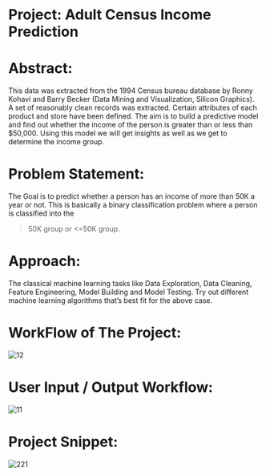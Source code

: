 # Project: Adult Census Income Prediction



# Abstract: 
This data was extracted from the 1994 Census bureau database by Ronny Kohavi and Barry Becker (Data Mining and Visualization, Silicon Graphics). A set of reasonably clean records was extracted. Certain attributes of each product and store have been defined. The aim is to build a predictive model and find out whether the income of the person is greater than or less than $50,000. Using this model we will get insights as well as we get to determine the income group.



# Problem Statement:
The Goal is to predict whether a person has an income of more than 50K a year or not.
This is basically a binary classification problem where a person is classified into the
 >50K group or <=50K group.



# Approach:
The classical machine learning tasks like Data Exploration, Data Cleaning,
Feature Engineering, Model Building and Model Testing. Try out different machine
learning algorithms that’s best fit for the above case.



# WorkFlow of The Project:




![12](https://user-images.githubusercontent.com/123532199/221029451-b91454bc-c5f6-405a-9fd8-f9b716bbbbb6.jpg)



# User Input / Output Workflow:


![11](https://user-images.githubusercontent.com/123532199/221029441-80ac3ab5-df6a-4de7-8102-958c91d53acc.jpg)


# Project Snippet:
![221](https://user-images.githubusercontent.com/123532199/221029659-78d6c091-c96e-4f77-9e9b-91978cb91af5.jpg)




